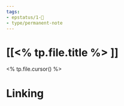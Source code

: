 ```yaml
---
tags: 
- epstatus/1-🌱
- type/permanent-note
---
```

# [[<% tp.file.title %> ]]
<% tp.file.cursor() %>

# Linking


